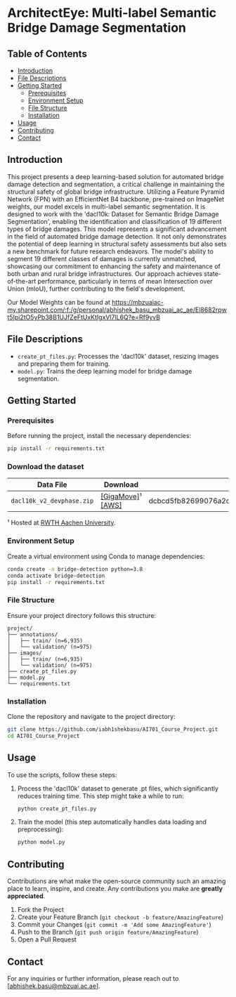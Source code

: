 
# ArchitectEye: Multi-label Semantic Bridge Damage Segmentation

## Table of Contents
- [Introduction](#introduction)
- [File Descriptions](#file-descriptions)
- [Getting Started](#getting-started)
  - [Prerequisites](#prerequisites)
  - [Environment Setup](#environment-setup)
  - [File Structure](#file-structure)
  - [Installation](#installation)
- [Usage](#usage)
- [Contributing](#contributing)
- [Contact](#contact)

## Introduction
This project presents a deep learning-based solution for automated bridge damage detection and segmentation, a critical challenge in maintaining the structural safety of global bridge infrastructure. Utilizing a Feature Pyramid Network (FPN) with an EfficientNet B4 backbone, pre-trained on ImageNet weights, our model excels in multi-label semantic segmentation. It is designed to work with the 'dacl10k: Dataset for Semantic Bridge Damage Segmentation', enabling the identification and classification of 19 different types of bridge damages. This model represents a significant advancement in the field of automated bridge damage detection. It not only demonstrates the potential of deep learning in structural safety assessments but also sets a new benchmark for future research endeavors. The model's ability to segment 19 different classes of damages is currently unmatched, showcasing our commitment to enhancing the safety and maintenance of both urban and rural bridge infrastructures. Our approach achieves state-of-the-art performance, particularly in terms of mean Intersection over Union (mIoU), further contributing to the field's development.

Our Model Weights can be found at https://mbzuaiac-my.sharepoint.com/:f:/g/personal/abhishek_basu_mbzuai_ac_ae/El8682rpwt5Ipi2tO5yPb38B1UJfZeFtUxKtIgxVl7lL6Q?e=Rf9yvB

## File Descriptions

- `create_pt_files.py`: Processes the 'dacl10k' dataset, resizing images and preparing them for training.
- `model.py`: Trains the deep learning model for bridge damage segmentation.

## Getting Started

### Prerequisites

Before running the project, install the necessary dependencies:

```bash
pip install -r requirements.txt
```
### Download the dataset

| Data File                      | Download                        | sha256sum  | 
|--------------------------------|----------------------------------|-------------|
| `dacl10k_v2_devphase.zip`      | [[GigaMove]](https://gigamove.rwth-aachen.de/en/download/ae8278474b389aa9cc0ab6c406b7a466)¹ [[AWS]](https://dacl10k.s3.eu-central-1.amazonaws.com/dacl10k-challenge/dacl10k_v2_devphase.zip) | dcbcd5fb82699076a2c7f3a72492a9ef798870e0ca1f0c9399360f273ea95260 |

¹ Hosted at [RWTH Aachen University](https://gigamove.rwth-aachen.de/).

### Environment Setup

Create a virtual environment using Conda to manage dependencies:

```bash
conda create -n bridge-detection python=3.8
conda activate bridge-detection
pip install -r requirements.txt
```

### File Structure

Ensure your project directory follows this structure:

```
project/
├── annotations/
│   ├── train/ (n=6,935)
│   └── validation/ (n=975)
├── images/
│   ├── train/ (n=6,935)
│   └── validation/ (n=975)
├── create_pt_files.py
├── model.py
└── requirements.txt
```

### Installation

Clone the repository and navigate to the project directory:

```bash
git clone https://github.com/iabh1shekbasu/AI701_Course_Project.git 
cd AI701_Course_Project
```

## Usage

To use the scripts, follow these steps:

1. Process the 'dacl10k' dataset to generate .pt files, which significantly reduces training time. This step might take a while to run:

   ```bash
   python create_pt_files.py
   ```

2. Train the model (this step automatically handles data loading and preprocessing):

   ```bash
   python model.py
   ```

## Contributing

Contributions are what make the open-source community such an amazing place to learn, inspire, and create. Any contributions you make are **greatly appreciated**.

1. Fork the Project
2. Create your Feature Branch (`git checkout -b feature/AmazingFeature`)
3. Commit your Changes (`git commit -m 'Add some AmazingFeature'`)
4. Push to the Branch (`git push origin feature/AmazingFeature`)
5. Open a Pull Request

## Contact

For any inquiries or further information, please reach out to [abhishek.basu@mbzuai.ac.ae].
